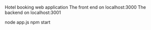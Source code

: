 Hotel booking web application
The front end on localhost:3000 
The backend on localhost:3001

node app.js 
npm start
